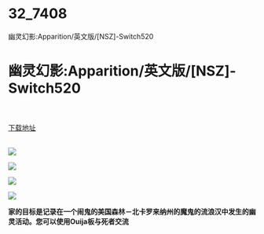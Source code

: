# 32_7408
幽灵幻影:Apparition/英文版/[NSZ]-Switch520
# 幽灵幻影:Apparition/英文版/[NSZ]-Switch520
 <br/></br>
[下载地址](https://www.switch520.cc/article/7408 "下载地址")
<br/></br>

<p><span><strong><img src="https://www.switch520.cc/muke_img/upload_art_editor_20201118-1_c4b3477db83095b410a69f50cf7e9344.jpg"></strong></span></p>
<p><span><strong><img src="https://www.switch520.cc/muke_img/upload_art_editor_20201118-1_064d184fcd413df343fa4f60fb77638d.jpg"></strong></span></p>
<p><span><strong><img src="https://www.switch520.cc/muke_img/upload_art_editor_20201118-1_32d993d7068bec108322593658c66be0.jpg"></strong></span></p>
<p><span><strong><img src="https://www.switch520.cc/muke_img/upload_art_editor_20201118-1_c6bcc9d8ae8234d2407be38ce21db351.jpg"></strong></span></p>
<p></p>
<p><span><strong>家的目标是记录在一个闹鬼的美国森林－北卡罗来纳州的魔鬼的流浪汉中发生的幽灵活动。您可以使用Ouija板与死者交流</strong></span></p>
<p></p>
